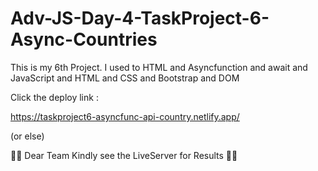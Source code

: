 # Adv-JS-Day-4-TaskProject-6-Async-Countries

This is my 6th Project. I used to HTML and Asyncfunction and await and JavaScript and HTML and CSS and Bootstrap and DOM

Click the deploy link :

https://taskproject6-asyncfunc-api-country.netlify.app/

(or else)

👀👀 Dear Team Kindly see the LiveServer for Results 👀👀
